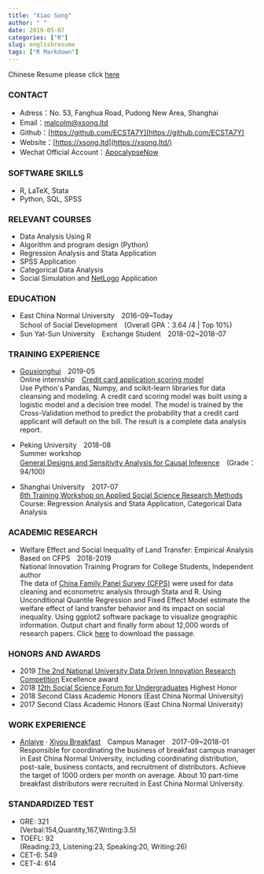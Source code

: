 ```yaml
---
title: "Xiao Song"
author: " "
date: 2019-05-07
categories: ["R"]
slug: englishresume
tags: ["R Markdown"]
---
```

Chinese Resume please click [here](https://hsiaosong.netlify.com/2019/05/07/resume/)

### CONTACT

+ Adress：No. 53, Fanghua Road, Pudong New Area, Shanghai
+ Email：<malcolm@xsong.ltd>
+ Github：[https://github.com/ECSTA7Y](https://github.com/ECSTA7Y)
+ Website：[https://xsong.ltd](https://xsong.ltd/)
+ Wechat Official Account：[ApocalypseNow](https://mp.weixin.qq.com/s/yyJ3l7RTImYTKDrIynwmPA)

### SOFTWARE SKILLS
+ R, LaTeX, Stata 
+ Python, SQL, SPSS 

### RELEVANT COURSES

+ Data Analysis Using R
+ Algorithm and program design (Python)
+ Regression Analysis and Stata Application
+ SPSS Application
+ Categorical Data Analysis
+ Social Simulation and [NetLogo](http://ccl.northwestern.edu/netlogo/) Application

### EDUCATION

+ East China Normal University&emsp;2016-09~Today    
School of Social Development&emsp;(Overall GPA：3.64 /4 | Top 10%)
+ Sun Yat-Sun University&emsp;Exchange Student&emsp;2018-02~2018-07


### TRAINING EXPERIENCE

+ [Gouxionghui](http://www.xiong99.com.cn/about.php)&emsp;2019-05  
Online internship&emsp;[Credit card application scoring model](https://mp.weixin.qq.com/s/bbxWicZfk5ZMl27LbI0E1Q)   
Use Python's Pandas, Numpy, and scikit-learn libraries for data cleansing and modeling. A credit card scoring model was built using a logistic model and a decision tree model. The model is trained by the Cross-Validation method to predict the probability that a credit card applicant will default on the bill. The result is a complete data analysis report.

+ Peking University&emsp;2018-08  
Summer workshop  
[General Designs and Sensitivity Analysis for Causal Inference](http://www.oir.pku.edu.cn/umich/jxsz1/nsqkczsjz2018.htm)&emsp;(Grade：94/100)

+ Shanghai University&emsp;2017-07  
[6th Training Workshop on Applied Social Science Research Methods](http://caser.ust.hk/?act=course_main&id=16)  
Course: Regression Analysis and Stata Application,  Categorical Data Analysis



### ACADEMIC RESEARCH

+ Welfare Effect and Social Inequality of Land Transfer: Empirical Analysis Based on CFPS&emsp;2018-2019    
National Innovation Training Program for College Students,  Independent author  
The data of [China Family Panel Survey (CFPS)](http://www.isss.pku.edu.cn/cfps/) were used for data cleaning and econometric analysis through Stata and R. Using Unconditional Quantile Regression and Fixed Effect Model estimate the welfare effect of land transfer behavior and its impact on social inequality. Using ggplot2 software package to visualize geographic information. Output chart and finally form about 12,000 words of research papers. Click [here](https://raw.githubusercontent.com/ECSTA7Y/Landtransfer/master/%E5%AD%A6%E5%B9%B4%E8%AE%BA%E6%96%87.pdf) to download the passage.



### HONORS AND AWARDS 

+ 2019 [The 2nd National University Data Driven Innovation Research Competition](http://opendata.pku.edu.cn/competition-2019.xhtml;jsessionid=200f6d0adbfa75292afed361235f) Excellence award
+ 2018 [12th Social Science Forum for Undergraduates](http://www.shupl.edu.cn/2018/1125/c1168a51557/page.htm) Highest Honor
+ 2018 Second Class Academic Honors (East China Normal University)
+ 2017 Second Class Academic Honors (East China Normal University)

### WORK EXPERIENCE

+ [Anlaiye](http://www.anlaiye.com.cn/index.html) · [Xiyou Breakfast](https://www.sohu.com/a/166510488_259362)&emsp;Campus Manager&emsp;2017-09~2018-01  
Responsible for coordinating the business of breakfast campus manager in East China Normal University, including coordinating distribution, post-sale, business contacts, and recruitment of distributors. 
Achieve the target of 1000 orders per month on average. About 10 part-time breakfast distributors were recruited in East China Normal University.






### STANDARDIZED TEST

+ GRE: 321  
(Verbal:154,Quantity,167,Writing:3.5)
+ TOEFL: 92  
(Reading:23, Listening:23, Speaking:20, Writing:26)
+ CET-6: 549
+ CET-4: 614



